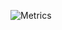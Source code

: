 ![Metrics](https://metrics.lecoq.io/zheuswalker?template=classic&isocalendar=1&languages=1&introduction=1&lines=1&pagespeed=1&isocalendar.duration=half-year&languages.colors=github&languages.threshold=0%25&introduction.title=true&pagespeed.url=.user.website&pagespeed.detailed=true&pagespeed.screenshot=false&config.timezone=Asia%2FSingapore)
